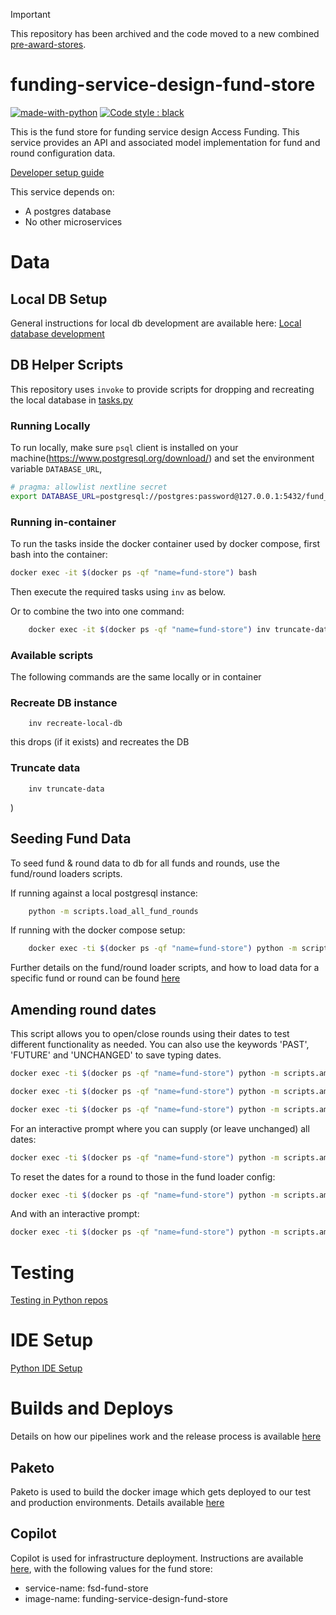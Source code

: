 > [!IMPORTANT]
> This repository has been archived and the code moved to a new combined [pre-award-stores](https://github.com/communitiesuk/funding-service-pre-award-stores/).

# funding-service-design-fund-store

[![made-with-python](https://img.shields.io/badge/Made%20with-Python-1f425f.svg)](https://www.python.org/)
[![Code style : black](https://img.shields.io/badge/code%20style-black-000000.svg)](https://github.com/psf/black)

This is the fund store for funding service design Access Funding. This service provides an API and associated model implementation for fund and round configuration data.

[Developer setup guide](https://github.com/communitiesuk/funding-service-design-workflows/blob/main/readmes/python-repos-setup.md)

This service depends on:
- A postgres database
- No other microservices

# Data
## Local DB Setup
General instructions for local db development are available here: [Local database development](https://github.com/communitiesuk/funding-service-design-workflows/blob/main/readmes/python-repos-db-development.md)

## DB Helper Scripts
This repository uses `invoke` to provide scripts for dropping and recreating the local database in [tasks.py](./tasks.py)

### Running Locally

To run locally, make sure `psql` client is installed on your machine(https://www.postgresql.org/download/) and set the environment variable `DATABASE_URL`,
```bash
# pragma: allowlist nextline secret
export DATABASE_URL=postgresql://postgres:password@127.0.0.1:5432/fund_store
```

### Running in-container
To run the tasks inside the docker container used by docker compose, first bash into the container:
```bash
docker exec -it $(docker ps -qf "name=fund-store") bash
```
Then execute the required tasks using `inv` as below.

Or to combine the two into one command:
```bash
    docker exec -it $(docker ps -qf "name=fund-store") inv truncate-data
```

### Available scripts
The following commands are the same locally or in container

### Recreate DB instance

        inv recreate-local-db

this drops (if it exists) and recreates the DB

### Truncate data

        inv truncate-data
)

## Seeding Fund Data
To seed fund & round data to db for all funds and rounds, use the fund/round loaders scripts.

If running against a local postgresql instance:
```bash
    python -m scripts.load_all_fund_rounds
```

If running with the docker compose setup:

```bash
    docker exec -ti $(docker ps -qf "name=fund-store") python -m scripts.load_all_fund_rounds
```

Further details on the fund/round loader scripts, and how to load data for a specific fund or round can be found [here](https://dluhcdigital.atlassian.net/wiki/spaces/FS/pages/40337455/Adding+or+updating+fund+and+round+data)

## Amending round dates
This script allows you to open/close rounds using their dates to test different functionality as needed. You can also use the keywords 'PAST', 'FUTURE' and 'UNCHANGED' to save typing dates.

```bash
docker exec -ti $(docker ps -qf "name=fund-store") python -m scripts.amend_round_dates -q update-round-dates --round_id c603d114-5364-4474-a0c4-c41cbf4d3bbd --application_deadline "2023-03-30 12:00:00"

docker exec -ti $(docker ps -qf "name=fund-store") python -m scripts.amend_round_dates -q update-round-dates -r COF_R3W3 -o "2022-10-04 12:00:00" -d "2022-12-14 11:59:00" -ad "2023-03-30 12:00:00" -as NONE

docker exec -ti $(docker ps -qf "name=fund-store") python -m scripts.amend_round_dates -q update-round-dates -r COF_R3W3 -o PAST -d FUTURE
```
For an interactive prompt where you can supply (or leave unchanged) all dates:
```bash
docker exec -ti $(docker ps -qf "name=fund-store") python -m scripts.amend_round_dates update-round-dates
```
To reset the dates for a round to those in the fund loader config:
```bash
docker exec -ti $(docker ps -qf "name=fund-store") python -m scripts.amend_round_dates -q reset-round-dates -r COF_R4W1
```
And with an interactive prompt:
```bash
docker exec -ti $(docker ps -qf "name=fund-store") python -m scripts.amend_round_dates reset-round-dates
```

# Testing
[Testing in Python repos](https://github.com/communitiesuk/funding-service-design-workflows/blob/main/readmes/python-repos-db-development.md)


# IDE Setup
[Python IDE Setup](https://github.com/communitiesuk/funding-service-design-workflows/blob/main/readmes/python-repos-ide-setup.md)


# Builds and Deploys
Details on how our pipelines work and the release process is available [here](https://dluhcdigital.atlassian.net/wiki/spaces/FS/pages/73695505/How+do+we+deploy+our+code+to+prod)
## Paketo
Paketo is used to build the docker image which gets deployed to our test and production environments. Details available [here](https://github.com/communitiesuk/funding-service-design-workflows/blob/main/readmes/python-repos-paketo.md)
## Copilot
Copilot is used for infrastructure deployment. Instructions are available [here](https://github.com/communitiesuk/funding-service-design-workflows/blob/main/readmes/python-repos-copilot.md), with the following values for the fund store:
- service-name: fsd-fund-store
- image-name: funding-service-design-fund-store
